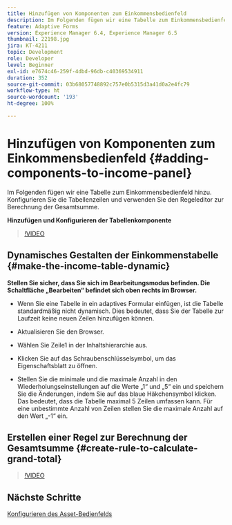 ```yaml
---
title: Hinzufügen von Komponenten zum Einkommensbedienfeld
description: Im Folgenden fügen wir eine Tabelle zum Einkommensbedienfeld hinzu. Konfigurieren Sie die Tabellenzeilen und verwenden Sie den Regeleditor zur Berechnung der Gesamtsumme.
feature: Adaptive Forms
version: Experience Manager 6.4, Experience Manager 6.5
thumbnail: 22198.jpg
jira: KT-4211
topic: Development
role: Developer
level: Beginner
exl-id: e7674c46-259f-4dbd-96db-c40369534911
duration: 352
source-git-commit: 03b68057748892c757e0b5315d3a41d0a2e4fc79
workflow-type: ht
source-wordcount: '193'
ht-degree: 100%

---
```


# Hinzufügen von Komponenten zum Einkommensbedienfeld {#adding-components-to-income-panel}

Im Folgenden fügen wir eine Tabelle zum Einkommensbedienfeld hinzu. Konfigurieren Sie die Tabellenzeilen und verwenden Sie den Regeleditor zur Berechnung der Gesamtsumme.

**Hinzufügen und Konfigurieren der Tabellenkomponente**

>[!VIDEO](https://video.tv.adobe.com/v/22198?quality=12&learn=on)



## Dynamisches Gestalten der Einkommenstabelle {#make-the-income-table-dynamic}

**Stellen Sie sicher, dass Sie sich im Bearbeitungsmodus befinden. Die Schaltfläche „Bearbeiten“ befindet sich oben rechts im Browser.**

* Wenn Sie eine Tabelle in ein adaptives Formular einfügen, ist die Tabelle standardmäßig nicht dynamisch. Dies bedeutet, dass Sie der Tabelle zur Laufzeit keine neuen Zeilen hinzufügen können.

* Aktualisieren Sie den Browser.

* Wählen Sie Zeile1 in der Inhaltshierarchie aus.

* Klicken Sie auf das Schraubenschlüsselsymbol, um das Eigenschaftsblatt zu öffnen.

* Stellen Sie die minimale und die maximale Anzahl in den Wiederholungseinstellungen auf die Werte „1“ und „5“ ein und speichern Sie die Änderungen, indem Sie auf das blaue Häkchensymbol klicken. Das bedeutet, dass die Tabelle maximal 5 Zeilen umfassen kann. Für eine unbestimmte Anzahl von Zeilen stellen Sie die maximale Anzahl auf den Wert „-1“ ein.

## Erstellen einer Regel zur Berechnung der Gesamtsumme {#create-rule-to-calculate-grand-total}


>[!VIDEO](https://video.tv.adobe.com/v/22197?quality=12&learn=on)

## Nächste Schritte

[Konfigurieren des Asset-Bedienfelds](./configuring-assets-panel.md)
